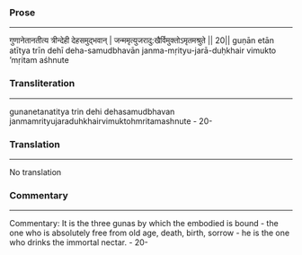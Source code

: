 ### Prose 
 --- 
गुणानेतानतीत्य त्रीन्देही देहसमुद्भवान् |
जन्ममृत्युजरादु:खैर्विमुक्तोऽमृतमश्रुते || 20||
guṇān etān atītya trīn dehī deha-samudbhavān
janma-mṛityu-jarā-duḥkhair vimukto ’mṛitam aśhnute

### Transliteration 
 --- 
gunanetanatitya trin dehi dehasamudbhavan janmamrityujaraduhkhairvimuktohmritamashnute - 20-

### Translation 
 --- 
No translation

### Commentary 
 --- 
Commentary: It is the three gunas by which the embodied is bound - the one who is absolutely free from old age, death, birth, sorrow - he is the one who drinks the immortal nectar. - 20-
